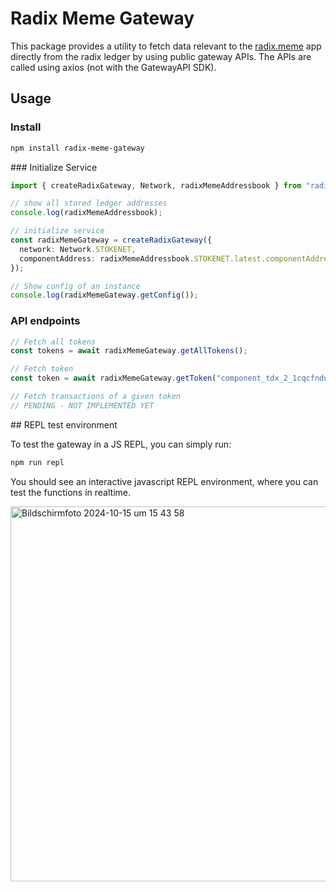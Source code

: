 # Radix Meme Gateway

This package provides a utility to fetch data relevant to the [radix.meme](https://radix.meme) app directly from the radix ledger by using public gateway APIs. The APIs are called using axios (not with the GatewayAPI SDK). 

## Usage

### Install

```bash
npm install radix-meme-gateway
```

### Initialize Service

```ts
import { createRadixGateway, Network, radixMemeAddressbook } from "radix-meme-gateway";

// show all stored ledger addresses
console.log(radixMemeAddressbook);

// initialize service
const radixMemeGateway = createRadixGateway({
  network: Network.STOKENET,
  componentAddress: radixMemeAddressbook.STOKENET.latest.componentAddress,
});

// Show config of an instance
console.log(radixMemeGateway.getConfig());
```

### API endpoints

```ts
// Fetch all tokens
const tokens = await radixMemeGateway.getAllTokens();

// Fetch token
const token = await radixMemeGateway.getToken("component_tdx_2_1cqcfndu8u4658fw68lu272sm0mwf38ms5p9dchpskn9rxwptpu05k4");

// Fetch transactions of a given token
// PENDING - NOT IMPLEMENTED YET
```

## REPL test environment

To test the gateway in a JS REPL, you can simply run:

```bash
npm run repl
```

You should see an interactive javascript REPL environment, where you can test the functions in realtime.

<img width="600" alt="Bildschirmfoto 2024-10-15 um 15 43 58" src="https://github.com/user-attachments/assets/4b369bfa-e3e7-4fab-b53a-4d94b23479b9">
